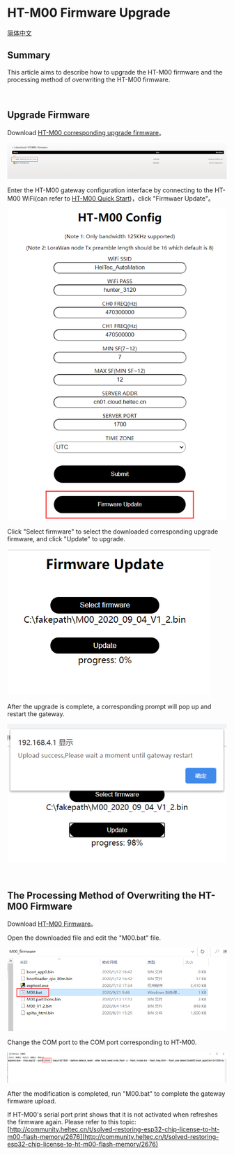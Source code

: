 # HT-M00 Firmware Upgrade

[简体中文](https://heltec-automation.readthedocs.io/zh_CN/latest/gateway/ht-m00/update_firmware.html)


## Summary

This article aims to describe how to upgrade the HT-M00 firmware and the processing method of overwriting the HT-M00 firmware.

&nbsp;

## Upgrade Firmware

Download [HT-M00 corresponding upgrade firmware](https://resource.heltec.cn/download/HT-M00/firmware)。

![](img/update_firmware/01.png)

Enter the HT-M00 gateway configuration interface by connecting to the HT-M00 WiFi(can refer to [HT-M00 Quick Start](https://heltec-automation-docs.readthedocs.io/en/latest/gateway/ht-m00/qucik_start.html))，click "Firmwaer Update"。

![](img/update_firmware/02.png)

Click "Select firmware" to select the downloaded corresponding upgrade firmware, and click "Update" to upgrade.

![](img/update_firmware/03.png)

After the upgrade is complete, a corresponding prompt will pop up and restart the gateway.

![](img/update_firmware/04.png)

&nbsp;

## The Processing Method of Overwriting the HT-M00 Firmware

Download [HT-M00 Firmware](https://resource.heltec.cn/download/HT-M00/firmware/M00_firmware_V1.4.zip)。

Open the downloaded file and edit the "M00.bat" file.

![](img/update_firmware/05.png)

Change the COM port to the COM port corresponding to HT-M00.

![](img/update_firmware/06.png)

After the modification is completed, run "M00.bat" to complete the gateway firmware upload.



If HT-M00's serial port print shows that it is not activated when refreshes the firmware again. Please refer to this topic: [http://community.heltec.cn/t/solved-restoring-esp32-chip-license-to-ht-m00-flash-memory/2676](http://community.heltec.cn/t/solved-restoring-esp32-chip-license-to-ht-m00-flash-memory/2676)

```Tip:: This firmware version is V1.4, and the firmware can be upgraded according to the "firmware upgrade" method.

```


